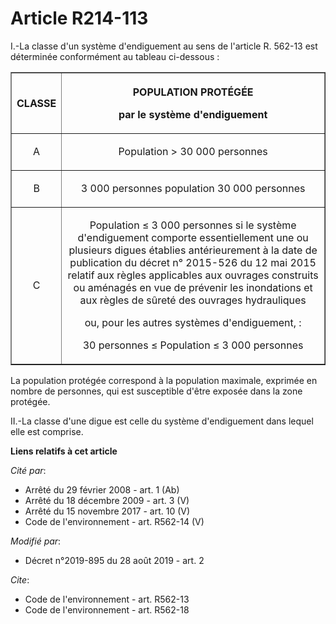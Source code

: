 # Article R214-113

I.-La classe d'un système d'endiguement au sens de l'article R. 562-13  est déterminée conformément au tableau ci-dessous :

<table border="1">
    <tbody>
      <tr>
        <th>

CLASSE</th>
        <th>

POPULATION PROTÉGÉE

par le système d'endiguement</th>
      </tr>
      <tr>
        <td align="center">

A</td>
        <td align="center">

Population > 30 000 personnes</td>
      </tr>
      <tr>
        <td align="center">

B</td>
        <td align="center">

3 000 personnes population 30 000 personnes</td>
      </tr>
      <tr>
        <td align="center">

C</td>
        <td align="center">

Population ≤ 3 000 personnes si le système d'endiguement comporte essentiellement une ou plusieurs digues établies
antérieurement à la date de publication du décret n° 2015-526 du 12 mai 2015 relatif aux règles applicables aux ouvrages
construits ou aménagés en vue de prévenir les inondations et aux règles de sûreté des ouvrages hydrauliques

ou, pour les autres systèmes d'endiguement, :

30 personnes ≤ Population ≤ 3 000 personnes </td>
      </tr>
    </tbody>
  </table>

La population protégée correspond à la population maximale, exprimée en nombre de personnes, qui est susceptible d'être
exposée dans la zone protégée. 

II.-La classe d'une digue est celle du système d'endiguement dans lequel elle est comprise.

**Liens relatifs à cet article**

_Cité par_:

  - Arrêté du 29 février 2008 - art. 1 (Ab)
  - Arrêté du 18 décembre 2009 - art. 3 (V)
  - Arrêté du 15 novembre 2017 - art. 10 (V)
  - Code de l'environnement - art. R562-14 (V)

_Modifié par_:

  - Décret n°2019-895 du 28 août 2019 - art. 2

_Cite_:

  - Code de l'environnement - art. R562-13
  - Code de l'environnement - art. R562-18
